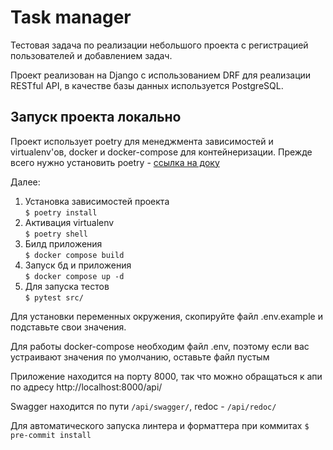 # Task manager

Тестовая задача по реализации небольшого проекта с регистрацией пользователей и добавлением задач.

Проект реализован на Django с использованием DRF для реализации RESTful API, в качестве базы данных используется PostgreSQL.

## Запуск проекта локально
Проект использует poetry для менеджмента зависимостей и virtualenv'ов, docker и docker-compose для контейнеризации.
Прежде всего нужно установить poetry - [ссылка на доку](https://poetry.eustace.io/docs/)

Далее:

1. Установка зависимостей проекта <br>`$ poetry install`
2. Активация virtualenv<br> `$ poetry shell`
3. Билд приложения<br> `$ docker compose build`
4. Запуск бд и приложения<br> `$ docker compose up -d`
5. Для запуска тестов<br> `$ pytest src/`

Для установки переменных окружения, скопируйте файл .env.example и подставьте свои значения. 

Для работы docker-compose необходим файл .env, поэтому если вас устраивают значения по умолчанию, оставьте файл пустым

Приложение находится на порту 8000, так что можно обращаться к апи по адресу http://localhost:8000/api/

Swagger находится по пути `/api/swagger/`, redoc - `/api/redoc/`

Для автоматического запуска линтера и форматтера при коммитах
`$ pre-commit install`

